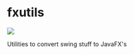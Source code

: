 # fxutils
[![](https://jitpack.io/v/RealThanhpv/fxutils.svg)](https://jitpack.io/#RealThanhpv/fxutils)

Utilities to convert swing stuff to JavaFX's 
